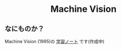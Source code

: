 <html lang="ja">
    <head>
        <meta charset="utf-8" />
        <title>Machine Vision</title>
        </style>
    </head>
    <body>
        <h1><center>Machine Vision</center></h1>
        <h2>なにものか？</h2>
        <p>
            Machine Vision (1995)の <a href="https://boyoyon.github.io/StudyNote_MachineVision/data/MachineVision.html)">学習ノート</a> です(作成中)<br>
        </p>
    </body>
</html>
